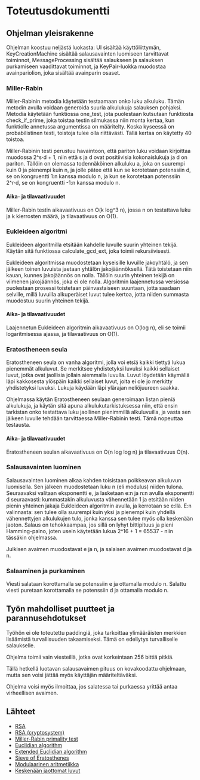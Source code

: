 # Toteutusdokumentti

## Ohjelman yleisrakenne

Ohjelman koostuu neljästä luokasta: UI sisältää käyttöliittymän, KeyCreationMachine sisältää salausavainten luomiseen tarvittavat toiminnot, MessageProcessing sisältää salaukseen ja salauksen purkamiseen vaadittavat toiminnot, ja KeyPair-luokka muodostaa avainpariolion, joka sisältää avainparin osaset.

### Miller-Rabin
Miller-Rabinin metodia käytetään testaamaan onko luku alkuluku. Tämän metodin avulla voidaan generoida suuria alkulukuja salauksen pohjaksi. Metodia käytetään funktiossa one_test, jota puolestaan kutsutaan funktiosta check_if_prime, joka toistaa testin silmukassa niin monta kertaa, kun funktiolle annetussa argumentissa on määritelty. Koska kyseessä on probabilistinen testi, toistoja tulee olla riittävästi. Tällä kertaa on käytetty 40 toistoa.

Miller-Rabinin testi perustuu havaintoon, että pariton luku voidaan kirjoittaa muodossa 2^s⋅d + 1, niin että s ja d ovat positiivisia kokonaislukuja ja d on pariton. Tällöin on olemassa todennäköinen alkuluku a, joka on suurempi kuin 0 ja pienempi kuin n, ja jolle pätee että kun se korotetaan potenssiin d, se on kongruentti 1:n kanssa modulo n, ja kun se korotetaan potenssiin 2^r⋅d, se on kongruentti -1:n kanssa modulo n. 

#### Aika- ja tilavaativuudet

Miller-Rabin testin aikavaativuus on O(k log^3 n), jossa n on testattava luku ja k kierrosten määrä, ja tilavaativuus on O(1).

### Eukleideen algoritmi
Eukleideen algoritmilla etsitään kahdelle luvulle suurin yhteinen tekijä. Käytän sitä funktiossa calculate_gcd_ext, joka toimii rekursiivisesti.

Eukleideen algoritmissa muodostetaan kyseisille luvuille jakoyhtälö, ja sen jälkeen toinen luvuista jaetaan yhtälön jakojäännöksellä. Tätä toistetaan niin kauan, kunnes jakojäännös on nolla. Tällöin suurin yhteinen tekijä on viimenen jakojäännös, joka ei ole nolla. Algoritmin laajennetussa versiossa puolestaan prosessi toistetaan päinvastaiseen suuntaan, jotta saadaan selville, millä luvuilla alkuperäiset luvut tulee kertoa, jotta niiden summasta muodostuu suurin yhteinen tekijä.

#### Aika- ja tilavaativuudet

Laajennetun Eukleideen algoritmin aikavaativuus on O(log n), eli se toimii logaritmisessa ajassa, ja tilavaativuus on O(1).

### Eratostheneen seula

Eratostheneen seula on vanha algoritmi, jolla voi etsiä kaikki tiettyä lukua pienemmät alkuluvut. Se merkitsee yhdistetyksi luvuksi kaikki sellaiset luvut, jotka ovat jaollisia jollain aiemmalla luvulla. Luvut löydetään käymällä läpi kakkosesta ylöspäin kaikki sellaiset luvut, joita ei ole jo merkitty yhdistetyksi luvuksi. Lukuja käydään läpi ylärajan neliöjuureen saakka.

Ohjelmassa käytän Eratostheneen seulaan generoimaan listan pieniä alkulukuja, ja käytän sitä apuna alkulukutarkistuksessa niin, että ensin tarkistan onko testattava luku jaollinen pienimmillä alkuluvuilla, ja vasta sen jälkeen luvulle tehdään tarvittaessa Miller-Rabinin testi. Tämä nopeuttaa testausta.

#### Aika- ja tilavaativuudet

Eratostheneen seulan aikavaativuus on O(n log log n) ja tilavaativuus O(n).

### Salausavainten luominen

Salausavainten luominen alkaa kahden toisistaan poikkeavan alkuluvun luomisella. Sen jälkeen muodostetaan luku n (eli modulus) niiden tulona. Seuraavaksi valitaan eksponentti e, ja lasketaan e:n ja n:n avulla eksponentti d seuraavasti: kummastakin alkuluvusta vähennetään 1 ja etsitään niiden pienin yhteinen jakaja Eukleideen algoritmin avulla, ja kerrotaan se e:llä. E:n valinnasta: sen tulee olla suurempi kuin yksi ja pienempi kuin yhdellä vähennettyjen alkulukujen tulo, jonka kanssa sen tulee myös olla keskenään jaoton. Salaus on tehokkaampaa, jos sillä on lyhyt bittipituus ja pieni Hamming-paino, joten usein käytetään lukua 2^16 + 1 = 65537 - niin tässäkin ohjelmassa.

Julkisen avaimen muodostavat e ja n, ja salaisen avaimen muodostavat d ja n.

### Salaaminen ja purkaminen

Viesti salataan korottamalla se potenssiin e ja ottamalla modulo n. Salattu viesti puretaan korottamalla se potenssiin d ja ottamalla modulo n.

## Työn mahdolliset puutteet ja parannusehdotukset

Työhön ei ole toteutettu paddingiä, joka tarkoittaa ylimääräisten merkkien lisäämistä turvallisuuden takaamiseksi. Tämä on edellytys turvalliselle salaukselle.

Ohjelma toimii vain viesteillä, jotka ovat korkeintaan 256 bittiä pitkiä.

Tällä hetkellä luotavan salausavaimen pituus on kovakoodattu ohjelmaan, mutta sen voisi jättää myös käyttäjän määriteltäväksi.

Ohjelma voisi myös ilmoittaa, jos salatessa tai purkaessa yrittää antaa virheellisen avaimen.

## Lähteet
* [RSA](https://fi.wikipedia.org/wiki/RSA)
* [RSA (cryptosystem)](https://en.wikipedia.org/wiki/RSA_(cryptosystem))
* [Miller-Rabin primality test](https://en.wikipedia.org/wiki/Miller%E2%80%93Rabin_primality_test)
* [Euclidian algorithm](https://en.wikipedia.org/wiki/Euclidean_algorithm)
* [Extended Euclidian algorithm](https://en.wikipedia.org/wiki/Extended_Euclidean_algorithm)
* [Sieve of Eratosthenes](https://en.wikipedia.org/wiki/Sieve_of_Eratosthenes)
* [Modulaarinen aritmetiikka](https://fi.wikipedia.org/wiki/Modulaarinen_aritmetiikka)
* [Keskenään jaottomat luvut](https://fi.wikipedia.org/wiki/Kesken%C3%A4%C3%A4n_jaottomat_luvut)

